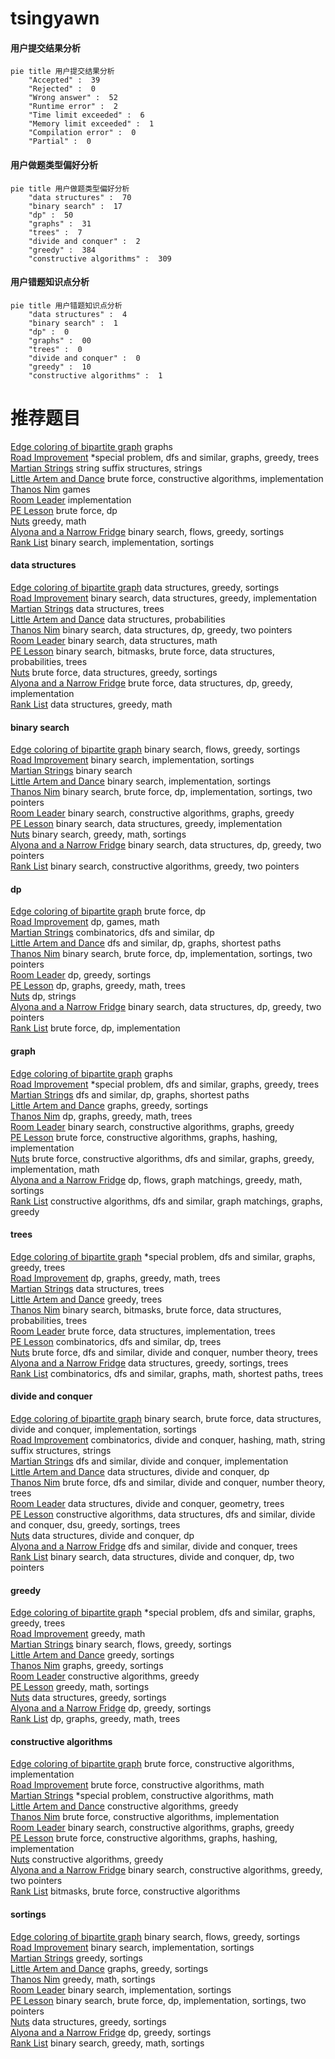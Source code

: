 # tsingyawn
<!-- tabs:start -->
#### **用户提交结果分析**

```mermaid
pie title 用户提交结果分析
    "Accepted" :  39
    "Rejected" :  0
    "Wrong answer" :  52
    "Runtime error" :  2
    "Time limit exceeded" :  6
    "Memory limit exceeded" :  1
    "Compilation error" :  0
    "Partial" :  0
```
#### **用户做题类型偏好分析**

```mermaid
pie title 用户做题类型偏好分析
    "data structures" :  70
    "binary search" :  17
    "dp" :  50
    "graphs" :  31
    "trees" :  7
    "divide and conquer" :  2
    "greedy" :  384
    "constructive algorithms" :  309
```
#### **用户错题知识点分析**

```mermaid
pie title 用户错题知识点分析
    "data structures" :  4
    "binary search" :  1
    "dp" :  0
    "graphs" :  00
    "trees" :  0
    "divide and conquer" :  0
    "greedy" :  10
    "constructive algorithms" :  1
```
<!-- tabs:end -->
# 推荐题目
[Edge coloring of bipartite graph](http://codeforces.com/problemset/problem/600/F)		graphs		  
[Road Improvement](http://codeforces.com/problemset/problem/638/C)		*special problem,
                        dfs and similar,
                        graphs,
                        greedy,
                        trees		  
[Martian Strings](http://codeforces.com/problemset/problem/149/E)		string suffix structures,
                        strings		  
[Little Artem and Dance](https://codeforces.com/contest/669/problem/D)		brute force,
                        constructive algorithms,
                        implementation		  
[Thanos Nim](https://codeforces.com/contest/1162/problem/E)		games		  
[Room Leader](http://codeforces.com/problemset/problem/74/A)		implementation		  
[PE Lesson](http://codeforces.com/problemset/problem/316/D1)		brute force,
                        dp		  
[Nuts](http://codeforces.com/problemset/problem/402/A)		greedy,
                        math		  
[Alyona and a Narrow Fridge](http://codeforces.com/problemset/problem/1119/B)		binary search,
                        flows,
                        greedy,
                        sortings		  
[Rank List](http://codeforces.com/problemset/problem/166/A)		binary search,
                        implementation,
                        sortings		  
<!-- tabs:start -->
#### **data structures**
[Edge coloring of bipartite graph](http://codeforces.com/problemset/problem/1310/A)		data structures,
                        greedy,
                        sortings		  
[Road Improvement](http://codeforces.com/problemset/problem/1208/D)		binary search,
                        data structures,
                        greedy,
                        implementation		  
[Martian Strings](http://codeforces.com/problemset/problem/1110/F)		data structures,
                        trees		  
[Little Artem and Dance](http://codeforces.com/problemset/problem/896/C)		data structures,
                        probabilities		  
[Thanos Nim](http://codeforces.com/problemset/problem/1492/C)		binary search,
                        data structures,
                        dp,
                        greedy,
                        two pointers		  
[Room Leader](http://codeforces.com/problemset/problem/1490/G)		binary search,
                        data structures,
                        math		  
[PE Lesson](http://codeforces.com/problemset/problem/1479/D)		binary search,
                        bitmasks,
                        brute force,
                        data structures,
                        probabilities,
                        trees		  
[Nuts](http://codeforces.com/problemset/problem/1497/A)		brute force,
                        data structures,
                        greedy,
                        sortings		  
[Alyona and a Narrow Fridge](http://codeforces.com/problemset/problem/1491/C)		brute force,
                        data structures,
                        dp,
                        greedy,
                        implementation		  
[Rank List](http://codeforces.com/problemset/problem/1492/B)		data structures,
                        greedy,
                        math		  
#### **binary search**
[Edge coloring of bipartite graph](http://codeforces.com/problemset/problem/1119/B)		binary search,
                        flows,
                        greedy,
                        sortings		  
[Road Improvement](http://codeforces.com/problemset/problem/166/A)		binary search,
                        implementation,
                        sortings		  
[Martian Strings](http://codeforces.com/problemset/problem/24/E)		binary search		  
[Little Artem and Dance](https://codeforces.com/contest/967/problem/D)		binary search,
                        implementation,
                        sortings		  
[Thanos Nim](https://codeforces.com/contest/1435/problem/C)		binary search,
                        brute force,
                        dp,
                        implementation,
                        sortings,
                        two pointers		  
[Room Leader](http://codeforces.com/problemset/problem/232/A)		binary search,
                        constructive algorithms,
                        graphs,
                        greedy		  
[PE Lesson](http://codeforces.com/problemset/problem/1208/D)		binary search,
                        data structures,
                        greedy,
                        implementation		  
[Nuts](http://codeforces.com/problemset/problem/1452/B)		binary search,
                        greedy,
                        math,
                        sortings		  
[Alyona and a Narrow Fridge](http://codeforces.com/problemset/problem/1492/C)		binary search,
                        data structures,
                        dp,
                        greedy,
                        two pointers		  
[Rank List](http://codeforces.com/problemset/problem/1463/D)		binary search,
                        constructive algorithms,
                        greedy,
                        two pointers		  
#### **dp**
[Edge coloring of bipartite graph](http://codeforces.com/problemset/problem/316/D1)		brute force,
                        dp		  
[Road Improvement](http://codeforces.com/problemset/problem/87/C)		dp,
                        games,
                        math		  
[Martian Strings](http://codeforces.com/problemset/problem/1178/F1)		combinatorics,
                        dfs and similar,
                        dp		  
[Little Artem and Dance](http://codeforces.com/problemset/problem/507/E)		dfs and similar,
                        dp,
                        graphs,
                        shortest paths		  
[Thanos Nim](https://codeforces.com/contest/1435/problem/C)		binary search,
                        brute force,
                        dp,
                        implementation,
                        sortings,
                        two pointers		  
[Room Leader](http://codeforces.com/problemset/problem/1282/B2)		dp,
                        greedy,
                        sortings		  
[PE Lesson](http://codeforces.com/problemset/problem/1369/D)		dp,
                        graphs,
                        greedy,
                        math,
                        trees		  
[Nuts](http://codeforces.com/problemset/problem/1120/C)		dp,
                        strings		  
[Alyona and a Narrow Fridge](http://codeforces.com/problemset/problem/1492/C)		binary search,
                        data structures,
                        dp,
                        greedy,
                        two pointers		  
[Rank List](https://codeforces.com/contest/1457/problem/C)		brute force,
                        dp,
                        implementation		  
#### **graph**
[Edge coloring of bipartite graph](http://codeforces.com/problemset/problem/600/F)		graphs		  
[Road Improvement](http://codeforces.com/problemset/problem/638/C)		*special problem,
                        dfs and similar,
                        graphs,
                        greedy,
                        trees		  
[Martian Strings](http://codeforces.com/problemset/problem/507/E)		dfs and similar,
                        dp,
                        graphs,
                        shortest paths		  
[Little Artem and Dance](https://codeforces.com/contest/438/problem/A)		graphs,
                        greedy,
                        sortings		  
[Thanos Nim](http://codeforces.com/problemset/problem/1369/D)		dp,
                        graphs,
                        greedy,
                        math,
                        trees		  
[Room Leader](http://codeforces.com/problemset/problem/232/A)		binary search,
                        constructive algorithms,
                        graphs,
                        greedy		  
[PE Lesson](http://codeforces.com/problemset/problem/1228/D)		brute force,
                        constructive algorithms,
                        graphs,
                        hashing,
                        implementation		  
[Nuts](http://codeforces.com/problemset/problem/1487/C)		brute force,
                        constructive algorithms,
                        dfs and similar,
                        graphs,
                        greedy,
                        implementation,
                        math		  
[Alyona and a Narrow Fridge](http://codeforces.com/problemset/problem/1437/C)		dp,
                        flows,
                        graph matchings,
                        greedy,
                        math,
                        sortings		  
[Rank List](http://codeforces.com/problemset/problem/1470/D)		constructive algorithms,
                        dfs and similar,
                        graph matchings,
                        graphs,
                        greedy		  
#### **trees**
[Edge coloring of bipartite graph](http://codeforces.com/problemset/problem/638/C)		*special problem,
                        dfs and similar,
                        graphs,
                        greedy,
                        trees		  
[Road Improvement](http://codeforces.com/problemset/problem/1369/D)		dp,
                        graphs,
                        greedy,
                        math,
                        trees		  
[Martian Strings](http://codeforces.com/problemset/problem/1110/F)		data structures,
                        trees		  
[Little Artem and Dance](http://codeforces.com/problemset/problem/526/G)		greedy,
                        trees		  
[Thanos Nim](http://codeforces.com/problemset/problem/1479/D)		binary search,
                        bitmasks,
                        brute force,
                        data structures,
                        probabilities,
                        trees		  
[Room Leader](http://codeforces.com/problemset/problem/1511/C)		brute force,
                        data structures,
                        implementation,
                        trees		  
[PE Lesson](http://codeforces.com/problemset/problem/1499/F)		combinatorics,
                        dfs and similar,
                        dp,
                        trees		  
[Nuts](http://codeforces.com/problemset/problem/1491/E)		brute force,
                        dfs and similar,
                        divide and conquer,
                        number theory,
                        trees		  
[Alyona and a Narrow Fridge](http://codeforces.com/problemset/problem/1466/D)		data structures,
                        greedy,
                        sortings,
                        trees		  
[Rank List](http://codeforces.com/problemset/problem/1495/D)		combinatorics,
                        dfs and similar,
                        graphs,
                        math,
                        shortest paths,
                        trees		  
#### **divide and conquer**
[Edge coloring of bipartite graph](http://codeforces.com/problemset/problem/1461/D)		binary search,
                        brute force,
                        data structures,
                        divide and conquer,
                        implementation,
                        sortings		  
[Road Improvement](http://codeforces.com/problemset/problem/1466/G)		combinatorics,
                        divide and conquer,
                        hashing,
                        math,
                        string suffix structures,
                        strings		  
[Martian Strings](http://codeforces.com/problemset/problem/1490/D)		dfs and similar,
                        divide and conquer,
                        implementation		  
[Little Artem and Dance](https://codeforces.com/contest/1483/problem/C)		data structures,
                        divide and conquer,
                        dp		  
[Thanos Nim](http://codeforces.com/problemset/problem/1491/E)		brute force,
                        dfs and similar,
                        divide and conquer,
                        number theory,
                        trees		  
[Room Leader](http://codeforces.com/problemset/problem/1303/G)		data structures,
                        divide and conquer,
                        geometry,
                        trees		  
[PE Lesson](http://codeforces.com/problemset/problem/1494/D)		constructive algorithms,
                        data structures,
                        dfs and similar,
                        divide and conquer,
                        dsu,
                        greedy,
                        sortings,
                        trees		  
[Nuts](http://codeforces.com/problemset/problem/1482/E)		data structures,
                        divide and conquer,
                        dp		  
[Alyona and a Narrow Fridge](http://codeforces.com/problemset/problem/566/C)		dfs and similar,
                        divide and conquer,
                        trees		  
[Rank List](http://codeforces.com/problemset/problem/1428/F)		binary search,
                        data structures,
                        divide and conquer,
                        dp,
                        two pointers		  
#### **greedy**
[Edge coloring of bipartite graph](http://codeforces.com/problemset/problem/638/C)		*special problem,
                        dfs and similar,
                        graphs,
                        greedy,
                        trees		  
[Road Improvement](http://codeforces.com/problemset/problem/402/A)		greedy,
                        math		  
[Martian Strings](http://codeforces.com/problemset/problem/1119/B)		binary search,
                        flows,
                        greedy,
                        sortings		  
[Little Artem and Dance](http://codeforces.com/problemset/problem/1082/C)		greedy,
                        sortings		  
[Thanos Nim](https://codeforces.com/contest/438/problem/A)		graphs,
                        greedy,
                        sortings		  
[Room Leader](http://codeforces.com/problemset/problem/898/E)		constructive algorithms,
                        greedy		  
[PE Lesson](http://codeforces.com/problemset/problem/1029/C)		greedy,
                        math,
                        sortings		  
[Nuts](http://codeforces.com/problemset/problem/1310/A)		data structures,
                        greedy,
                        sortings		  
[Alyona and a Narrow Fridge](http://codeforces.com/problemset/problem/1282/B2)		dp,
                        greedy,
                        sortings		  
[Rank List](http://codeforces.com/problemset/problem/1369/D)		dp,
                        graphs,
                        greedy,
                        math,
                        trees		  
#### **constructive algorithms**
[Edge coloring of bipartite graph](https://codeforces.com/contest/669/problem/D)		brute force,
                        constructive algorithms,
                        implementation		  
[Road Improvement](http://codeforces.com/problemset/problem/460/D)		brute force,
                        constructive algorithms,
                        math		  
[Martian Strings](http://codeforces.com/problemset/problem/638/A)		*special problem,
                        constructive algorithms,
                        math		  
[Little Artem and Dance](http://codeforces.com/problemset/problem/898/E)		constructive algorithms,
                        greedy		  
[Thanos Nim](https://codeforces.com/contest/668/problem/B)		brute force,
                        constructive algorithms,
                        implementation		  
[Room Leader](http://codeforces.com/problemset/problem/232/A)		binary search,
                        constructive algorithms,
                        graphs,
                        greedy		  
[PE Lesson](http://codeforces.com/problemset/problem/1228/D)		brute force,
                        constructive algorithms,
                        graphs,
                        hashing,
                        implementation		  
[Nuts](http://codeforces.com/problemset/problem/1493/A)		constructive algorithms,
                        greedy		  
[Alyona and a Narrow Fridge](http://codeforces.com/problemset/problem/1463/D)		binary search,
                        constructive algorithms,
                        greedy,
                        two pointers		  
[Rank List](https://codeforces.com/contest/1456/problem/B)		bitmasks,
                        brute force,
                        constructive algorithms		  
#### **sortings**
[Edge coloring of bipartite graph](http://codeforces.com/problemset/problem/1119/B)		binary search,
                        flows,
                        greedy,
                        sortings		  
[Road Improvement](http://codeforces.com/problemset/problem/166/A)		binary search,
                        implementation,
                        sortings		  
[Martian Strings](http://codeforces.com/problemset/problem/1082/C)		greedy,
                        sortings		  
[Little Artem and Dance](https://codeforces.com/contest/438/problem/A)		graphs,
                        greedy,
                        sortings		  
[Thanos Nim](http://codeforces.com/problemset/problem/1029/C)		greedy,
                        math,
                        sortings		  
[Room Leader](https://codeforces.com/contest/967/problem/D)		binary search,
                        implementation,
                        sortings		  
[PE Lesson](https://codeforces.com/contest/1435/problem/C)		binary search,
                        brute force,
                        dp,
                        implementation,
                        sortings,
                        two pointers		  
[Nuts](http://codeforces.com/problemset/problem/1310/A)		data structures,
                        greedy,
                        sortings		  
[Alyona and a Narrow Fridge](http://codeforces.com/problemset/problem/1282/B2)		dp,
                        greedy,
                        sortings		  
[Rank List](http://codeforces.com/problemset/problem/1452/B)		binary search,
                        greedy,
                        math,
                        sortings		  
<!-- tabs:end -->
